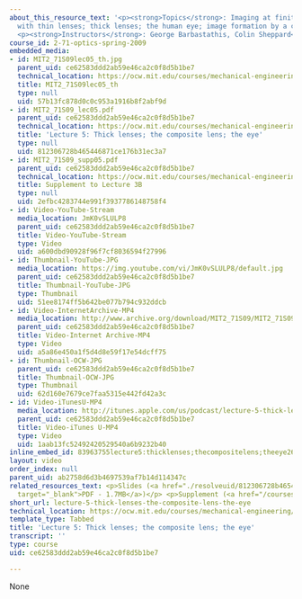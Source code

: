 ```yaml
---
about_this_resource_text: '<p><strong>Topics</strong>: Imaging at finite distances
  with thin lenses; thick lenses; the human eye; image formation by a composite lens.</p>
  <p><strong>Instructors</strong>: George Barbastathis, Colin Sheppard</p>'
course_id: 2-71-optics-spring-2009
embedded_media:
- id: MIT2_71S09lec05_th.jpg
  parent_uid: ce62583ddd2ab59e46ca2c0f8d5b1be7
  technical_location: https://ocw.mit.edu/courses/mechanical-engineering/2-71-optics-spring-2009/video-lectures/lecture-5-thick-lenses-the-composite-lens-the-eye/MIT2_71S09lec05_th.jpg
  title: MIT2_71S09lec05_th
  type: null
  uid: 57b13fc878d0c0c953a1916b8f2abf9d
- id: MIT2_71S09_lec05.pdf
  parent_uid: ce62583ddd2ab59e46ca2c0f8d5b1be7
  technical_location: https://ocw.mit.edu/courses/mechanical-engineering/2-71-optics-spring-2009/video-lectures/lecture-5-thick-lenses-the-composite-lens-the-eye/MIT2_71S09_lec05.pdf
  title: 'Lecture 5: Thick lenses; the composite lens; the eye'
  type: null
  uid: 812306728b465446871ce176b31ec3a7
- id: MIT2_71S09_supp05.pdf
  parent_uid: ce62583ddd2ab59e46ca2c0f8d5b1be7
  technical_location: https://ocw.mit.edu/courses/mechanical-engineering/2-71-optics-spring-2009/video-lectures/lecture-5-thick-lenses-the-composite-lens-the-eye/MIT2_71S09_supp05.pdf
  title: Supplement to Lecture 3B
  type: null
  uid: 2efbc4283744e991f3937786148758f4
- id: Video-YouTube-Stream
  media_location: JmK0vSLULP8
  parent_uid: ce62583ddd2ab59e46ca2c0f8d5b1be7
  title: Video-YouTube-Stream
  type: Video
  uid: a600dbd90928f96f7cf8036594f27996
- id: Thumbnail-YouTube-JPG
  media_location: https://img.youtube.com/vi/JmK0vSLULP8/default.jpg
  parent_uid: ce62583ddd2ab59e46ca2c0f8d5b1be7
  title: Thumbnail-YouTube-JPG
  type: Thumbnail
  uid: 51ee8174ff5b642be077b794c932ddcb
- id: Video-InternetArchive-MP4
  media_location: http://www.archive.org/download/MIT2_71S09/MIT2_71S09lec05_300k.mp4
  parent_uid: ce62583ddd2ab59e46ca2c0f8d5b1be7
  title: Video-Internet Archive-MP4
  type: Video
  uid: a5a86e450a1f5d4d8e59f17e54dcff75
- id: Thumbnail-OCW-JPG
  parent_uid: ce62583ddd2ab59e46ca2c0f8d5b1be7
  title: Thumbnail-OCW-JPG
  type: Thumbnail
  uid: 62d160e7679ce7faa5315e442fd42a3c
- id: Video-iTunesU-MP4
  media_location: http://itunes.apple.com/us/podcast/lecture-5-thick-lenses-composite/id458340461?i=96552945
  parent_uid: ce62583ddd2ab59e46ca2c0f8d5b1be7
  title: Video-iTunes U-MP4
  type: Video
  uid: 1aab13fc52492420529540a6b9232b40
inline_embed_id: 83963755lecture5:thicklenses;thecompositelens;theeye2634185
layout: video
order_index: null
parent_uid: ab2758d6d3b4697539af7b14d114347c
related_resources_text: <p>Slides (<a href="./resolveuid/812306728b465446871ce176b31ec3a7"
  target="_blank">PDF - 1.7MB</a>)</p> <p>Supplement (<a href="/courses/mechanical-engineering/2-71-optics-spring-2009/video-lectures/lecture-5-thick-lenses-the-composite-lens-the-eye/MIT2_71S09_supp05.pdf">PDF</a>)</p>
short_url: lecture-5-thick-lenses-the-composite-lens-the-eye
technical_location: https://ocw.mit.edu/courses/mechanical-engineering/2-71-optics-spring-2009/video-lectures/lecture-5-thick-lenses-the-composite-lens-the-eye
template_type: Tabbed
title: 'Lecture 5: Thick lenses; the composite lens; the eye'
transcript: ''
type: course
uid: ce62583ddd2ab59e46ca2c0f8d5b1be7

---
```

None